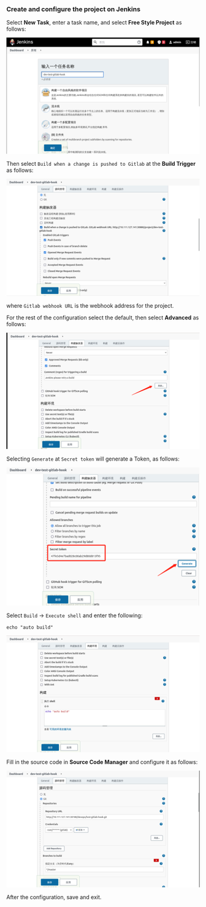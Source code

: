 ### Create and configure the project on Jenkins

Select **New Task**, enter a task name, and select **Free Style Project** as follows:

![图片描述](assets/lab-configuring-jenkins-and-gitlab-for-integration-interaction-3-0.png)

Then select `Build when a change is pushed to Gitlab` at the **Build Trigger** as follows:

![图片描述](assets/lab-configuring-jenkins-and-gitlab-for-integration-interaction-3-1.png)

where `Gitlab webhook URL` is the webhook address for the project.

For the rest of the configuration select the default, then select **Advanced** as follows:

![图片描述](assets/lab-configuring-jenkins-and-gitlab-for-integration-interaction-3-2.png)

Selecting `Generate` at `Secret token` will generate a Token, as follows:

![图片描述](assets/lab-configuring-jenkins-and-gitlab-for-integration-interaction-3-3.png)

Select `Build` -> `Execute shell` and enter the following:

```shell
echo "auto build"
```

![图片描述](assets/lab-configuring-jenkins-and-gitlab-for-integration-interaction-3-4.png)

Fill in the source code in **Source Code Manager** and configure it as follows:

![图片描述](assets/lab-configuring-jenkins-and-gitlab-for-integration-interaction-3-5.png)

After the configuration, save and exit.
